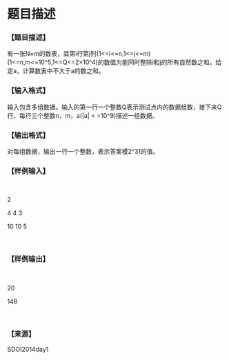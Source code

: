 # 题目描述


<h3>
【题目描述】
</h3>
<p>
有一张N×m的数表，其第i行第j列(1&lt;=i&lt;=n,1&lt;=j&lt;=m)(1&lt;=n,m&lt;=10^5,1&lt;=Q&lt;=2×10^4)的数值为能同时整除i和j的所有自然数之和。给定a，计算数表中不大于a的数之和。
</p>
<h3>
【输入格式】
</h3>
<p>
输入包含多组数据。输入的第一行一个整数Q表示测试点内的数据组数，接下来Q行，每行三个整数n，m，a(|a| &lt; =10^9)描述一组数据。
</p>
<h3>
【输出格式】
</h3>
<p>
对每组数据，输出一行一个整数，表示答案模2^31的值。
</p>
<h3>
【样例输入】
</h3>
<p>
<br/>
</p>
<p>
2
</p>
<p>
4 4 3
</p>
<p>
10 10 5
</p>
<p>
<br/>
</p>
<h3>
【样例输出】
</h3>
<p>
<br/>
</p>
<p>
20
</p>
<p>
148
</p>
<p>
<br/>
</p>
<h3>
【来源】
</h3>
<p>
SDOI2014day1
</p>
